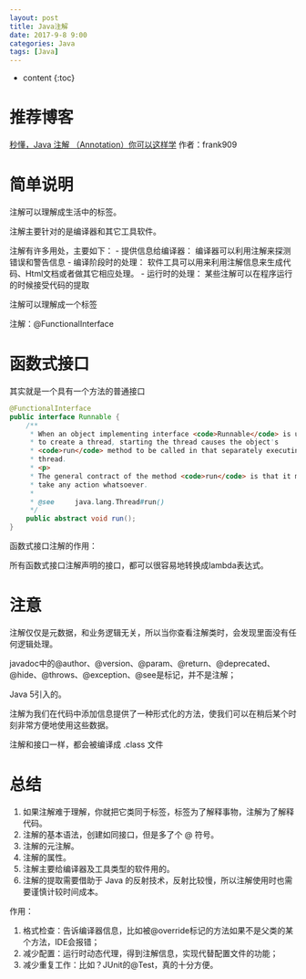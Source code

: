 ```yaml
---
layout: post
title: Java注解
date: 2017-9-8 9:00
categories: Java
tags: [Java]
---
```


* content
{:toc} 
# 推荐博客

[秒懂，Java 注解 （Annotation）你可以这样学](https://zhuanlan.zhihu.com/p/27643133?utm_source=wechat_session&utm_medium=social) 作者：frank909

# 简单说明

注解可以理解成生活中的标签。

注解主要针对的是编译器和其它工具软件。

注解有许多用处，主要如下： - 提供信息给编译器： 编译器可以利用注解来探测错误和警告信息 - 编译阶段时的处理： 软件工具可以用来利用注解信息来生成代码、Html文档或者做其它相应处理。 - 运行时的处理： 某些注解可以在程序运行的时候接受代码的提取

注解可以理解成一个标签

注解：@FunctionalInterface

# 函数式接口

其实就是一个具有一个方法的普通接口

```java
@FunctionalInterface
public interface Runnable {
    /**
     * When an object implementing interface <code>Runnable</code> is used
     * to create a thread, starting the thread causes the object's
     * <code>run</code> method to be called in that separately executing
     * thread.
     * <p>
     * The general contract of the method <code>run</code> is that it may
     * take any action whatsoever.
     *
     * @see     java.lang.Thread#run()
     */
    public abstract void run();
}
```

函数式接口注解的作用：

所有函数式接口注解声明的接口，都可以很容易地转换成lambda表达式。

# 注意

注解仅仅是元数据，和业务逻辑无关，所以当你查看注解类时，会发现里面没有任何逻辑处理。

javadoc中的@author、@version、@param、@return、@deprecated、@hide、@throws、@exception、@see是标记，并不是注解；

Java 5引入的。

注解为我们在代码中添加信息提供了一种形式化的方法，使我们可以在稍后某个时刻非常方便地使用这些数据。

注解和接口一样，都会被编译成 .class 文件

# 总结

1. 如果注解难于理解，你就把它类同于标签，标签为了解释事物，注解为了解释代码。
2. 注解的基本语法，创建如同接口，但是多了个 @ 符号。
3. 注解的元注解。
4. 注解的属性。
5. 注解主要给编译器及工具类型的软件用的。
6. 注解的提取需要借助于 Java 的反射技术，反射比较慢，所以注解使用时也需要谨慎计较时间成本。

作用：

1. 格式检查：告诉编译器信息，比如被@override标记的方法如果不是父类的某个方法，IDE会报错；
2. 减少配置：运行时动态代理，得到注解信息，实现代替配置文件的功能；
3. 减少重复工作：比如？JUnit的@Test，真的十分方便。